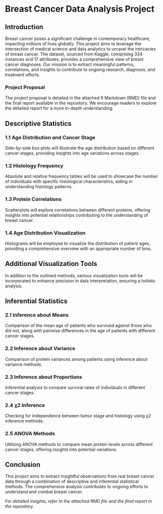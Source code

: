 # Breast Cancer Data Analysis Project

## Introduction
Breast cancer poses a significant challenge in contemporary healthcare, impacting millions of lives globally. This project aims to leverage the intersection of medical science and data analytics to unravel the intricacies of breast cancer. The dataset, sourced from Kaggle, comprising 334 instances and 17 attributes, provides a comprehensive view of breast cancer diagnoses. Our mission is to extract meaningful patterns, correlations, and insights to contribute to ongoing research, diagnosis, and treatment efforts.

### Project Proposal
The project proposal is detailed in the attached R Markdown (RMD) file and the final report available in the repository. We encourage readers to explore the detailed report for a more in-depth understanding.

## Descriptive Statistics
### 1.1 Age Distribution and Cancer Stage
Side-by-side box plots will illustrate the age distribution based on different cancer stages, providing insights into age variations across stages.

### 1.2 Histology Frequency
Absolute and relative frequency tables will be used to showcase the number of individuals with specific histological characteristics, aiding in understanding histology patterns.

### 1.3 Protein Correlations
Scatterplots will explore correlations between different proteins, offering insights into potential relationships contributing to the understanding of breast cancer.

### 1.4 Age Distribution Visualization
Histograms will be employed to visualize the distribution of patient ages, providing a comprehensive overview with an appropriate number of bins.

## Additional Visualization Tools
In addition to the outlined methods, various visualization tools will be incorporated to enhance precision in data interpretation, ensuring a holistic analysis.

## Inferential Statistics
### 2.1 Inference about Means
Comparison of the mean age of patients who survived against those who did not, along with pairwise differences in the age of patients with different cancer stages.

### 2.2 Inference about Variance
Comparison of protein variances among patients using inference about variance methods.

### 2.3 Inference about Proportions
Inferential analysis to compare survival rates of individuals in different cancer stages.

### 2.4 χ2 Inference
Checking for independence between tumor stage and histology using χ2 inference methods.

### 2.5 ANOVA Methods
Utilizing ANOVA methods to compare mean protein levels across different cancer stages, offering insights into potential variations.

## Conclusion
This project aims to extract insightful observations from real breast cancer data through a combination of descriptive and inferential statistical methods. The comprehensive analysis contributes to ongoing efforts to understand and combat breast cancer.

*For detailed insights, refer to the attached RMD file and the final report in the repository.*
